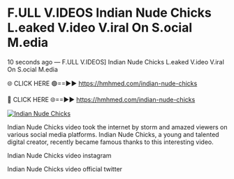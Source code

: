 # F.ULL V.IDEOS Indian Nude Chicks L.eaked V.ideo V.iral On S.ocial M.edia

10 seconds ago — F.ULL V.IDEOS] Indian Nude Chicks L.eaked V.ideo V.iral On S.ocial M.edia

🌐 CLICK HERE 🟢==►► https://hmhmed.com/indian-nude-chicks

🔴 CLICK HERE 🌐==►► https://hmhmed.com/indian-nude-chicks

[![Indian Nude Chicks](https://i.imgur.com/dJHk4Zq.gif)](https://hmhmed.com/indian-nude-chicks)

Indian Nude Chicks video took the internet by storm and amazed viewers on various social media platforms. Indian Nude Chicks, a young and talented digital creator, recently became famous thanks to this interesting video.

Indian Nude Chicks video instagram

Indian Nude Chicks video official twitter